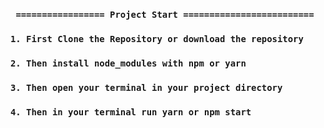 ### ` ================= Project Start =========================`

### `1. First Clone the Repository or download the repository`
### `2. Then install node_modules with npm or yarn`
### `3. Then open your terminal in your project directory`
### `4. Then in your terminal run yarn or npm start`


